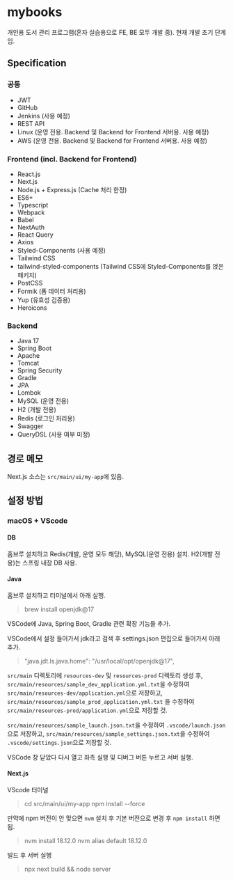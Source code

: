# mybooks
개인용 도서 관리 프로그램(혼자 실습용으로 FE, BE 모두 개발 중). 현재 개발 초기 단계임.

## Specification
### 공통
* JWT
* GitHub
* Jenkins (사용 예정)
* REST API
* Linux (운영 전용. Backend 및 Backend for Frontend 서버용. 사용 예정)
* AWS (운영 전용. Backend 및 Backend for Frontend 서버용. 사용 예정)

### Frontend (incl. Backend for Frontend)
* React.js
* Next.js
* Node.js + Express.js (Cache 처리 한정)
* ES6+
* Typescript
* Webpack
* Babel
* NextAuth
* React Query
* Axios
* Styled-Components (사용 예정)
* Tailwind CSS
* tailwind-styled-components (Tailwind CSS에 Styled-Components를 얹은 패키지)
* PostCSS
* Formik (폼 데이터 처리용)
* Yup (유효성 검증용)
* Heroicons

### Backend
* Java 17
* Spring Boot
* Apache
* Tomcat
* Spring Security
* Gradle
* JPA
* Lombok
* MySQL (운영 전용)
* H2 (개발 전용)
* Redis (로그인 처리용)
* Swagger
* QueryDSL (사용 여부 미정)

## 경로 메모
Next.js 소스는 `src/main/ui/my-app`에 있음.
​
## 설정 방법
### macOS + VScode
#### DB
홈브루 설치하고 Redis(개발, 운영 모두 해당), MySQL(운영 전용) 설치. H2(개발 전용)는 스프링 내장 DB 사용.

#### Java
홈브루 설치하고 터미널에서 아래 실행.
> brew install openjdk@17

VSCode에 Java, Spring Boot, Gradle 관련 확장 기능들 추가.

VSCode에서 설정 들어가서 jdk라고 검색 후 settings.json 편집으로 들어가서 아래 추가.
> "java.jdt.ls.java.home": "/usr/local/opt/openjdk@17",

`src/main` 디렉토리에 `resources-dev` 및 `resources-prod` 디렉토리 생성 후, `src/main/resources/sample_dev_application.yml.txt`을 수정하여 `src/main/resources-dev/application.yml`으로 저장하고, `src/main/resources/sample_prod_application.yml.txt` 을 수정하여 `src/main/resources-prod/application.yml`으로 저장할 것.

`src/main/resources/sample_launch.json.txt`을 수정하여 `.vscode/launch.json`으로 저장하고, `src/main/resources/sample_settings.json.txt`을 수정하여 `.vscode/settings.json`으로 저장할 것. 

VSCode 창 닫았다 다시 열고 좌측 실행 및 디버그 버튼 누르고 서버 실행.

#### Next.js
VScode 터미널 
> cd src/main/ui/my-app
> npm install --force

만약에 npm 버전이 안 맞으면 `nvm` 설치 후 기본 버전으로 변경 후 `npm install` 하면 됨.
> nvm install 18.12.0
> nvm alias default 18.12.0

빌드 후 서버 실행
> npx next build && node server